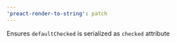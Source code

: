 ```yaml
---
'preact-render-to-string': patch
---
```


Ensures `defaultChecked` is serialized as `checked` attribute
